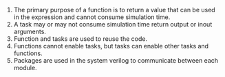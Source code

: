 1. The primary purpose of a function is to return a value that can be used in the expression and cannot consume simulation time.
2. A task may or may not consume simulation time return output or inout arguments.
3. Function and tasks are used to reuse the code.
4. Functions cannot enable tasks, but tasks can enable other tasks and functions.
5. Packages are used in the system verilog to communicate between each module.
